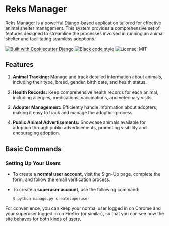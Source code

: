 # Reks Manager

Reks Manager is a powerful Django-based application tailored for effective animal shelter management. This system provides a comprehensive set of features designed to streamline the processes involved in running an animal shelter and facilitating seamless adoptions.

[![Built with Cookiecutter Django](https://img.shields.io/badge/built%20with-Cookiecutter%20Django-ff69b4.svg?logo=cookiecutter)](https://github.com/cookiecutter/cookiecutter-django/)
[![Black code style](https://img.shields.io/badge/code%20style-black-000000.svg)](https://github.com/ambv/black)
![License: MIT](https://img.shields.io/badge/License-MIT-blue.svg)

## Features

1. **Animal Tracking:** Manage and track detailed information about animals, including their type, breed, gender, birth date, and health status.

2. **Health Records:** Keep comprehensive health records for each animal, including allergies, medications, vaccinations, and veterinary visits.

3. **Adopter Management:** Efficiently handle information about adopters, making it easy to track and manage the adoption process.

4. **Public Animal Advertisements:** Showcase animals available for adoption through public advertisements, promoting visibility and encouraging adoption.

## Basic Commands

### Setting Up Your Users

- To create a **normal user account**, visit the Sign-Up page, complete the form, and follow the email verification process.

- To create a **superuser account**, use the following command:

  ```bash
  $ python manage.py createsuperuser

For convenience, you can keep your normal user logged in on Chrome and your superuser logged in on Firefox (or similar), so that you can see how the site behaves for both kinds of users.
